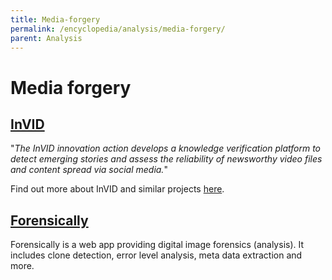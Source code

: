 ```yaml
---
title: Media-forgery
permalink: /encyclopedia/analysis/media-forgery/
parent: Analysis
---
```


# Media forgery

## [InVID](https://www.invid-project.eu/)

"_The InVID innovation action develops a knowledge verification platform to detect emerging stories and assess the reliability of newsworthy video files and content spread via social media._"

Find out more about InVID and similar projects [here](https://desinfo.quaidorsay.fr/encyclopedia/community#7-invid).

## [Forensically](https://29a.ch/photo-forensics/#forensic-magnifier)

Forensically is a web app providing digital image forensics (analysis). It includes clone detection, error level analysis, meta data extraction and more.
